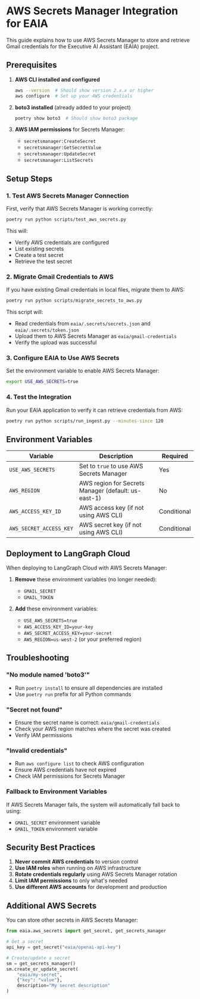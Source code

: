 # AWS Secrets Manager Integration for EAIA

This guide explains how to use AWS Secrets Manager to store and retrieve Gmail credentials for the Executive AI Assistant (EAIA) project.

## Prerequisites

1. **AWS CLI installed and configured**
   ```bash
   aws --version  # Should show version 2.x.x or higher
   aws configure  # Set up your AWS credentials
   ```

2. **boto3 installed** (already added to your project)
   ```bash
   poetry show boto3  # Should show boto3 package
   ```

3. **AWS IAM permissions** for Secrets Manager:
   - `secretsmanager:CreateSecret`
   - `secretsmanager:GetSecretValue`
   - `secretsmanager:UpdateSecret`
   - `secretsmanager:ListSecrets`

## Setup Steps

### 1. Test AWS Secrets Manager Connection

First, verify that AWS Secrets Manager is working correctly:

```bash
poetry run python scripts/test_aws_secrets.py
```

This will:
- Verify AWS credentials are configured
- List existing secrets
- Create a test secret
- Retrieve the test secret

### 2. Migrate Gmail Credentials to AWS

If you have existing Gmail credentials in local files, migrate them to AWS:

```bash
poetry run python scripts/migrate_secrets_to_aws.py
```

This script will:
- Read credentials from `eaia/.secrets/secrets.json` and `eaia/.secrets/token.json`
- Upload them to AWS Secrets Manager as `eaia/gmail-credentials`
- Verify the upload was successful

### 3. Configure EAIA to Use AWS Secrets

Set the environment variable to enable AWS Secrets Manager:

```bash
export USE_AWS_SECRETS=true
```

### 4. Test the Integration

Run your EAIA application to verify it can retrieve credentials from AWS:

```bash
poetry run python scripts/run_ingest.py --minutes-since 120
```

## Environment Variables

| Variable | Description | Required |
|----------|-------------|----------|
| `USE_AWS_SECRETS` | Set to `true` to use AWS Secrets Manager | Yes |
| `AWS_REGION` | AWS region for Secrets Manager (default: us-east-1) | No |
| `AWS_ACCESS_KEY_ID` | AWS access key (if not using AWS CLI) | Conditional |
| `AWS_SECRET_ACCESS_KEY` | AWS secret key (if not using AWS CLI) | Conditional |

## Deployment to LangGraph Cloud

When deploying to LangGraph Cloud with AWS Secrets Manager:

1. **Remove** these environment variables (no longer needed):
   - `GMAIL_SECRET`
   - `GMAIL_TOKEN`

2. **Add** these environment variables:
   - `USE_AWS_SECRETS=true`
   - `AWS_ACCESS_KEY_ID=your-key`
   - `AWS_SECRET_ACCESS_KEY=your-secret`
   - `AWS_REGION=us-west-2` (or your preferred region)

## Troubleshooting

### "No module named 'boto3'"
- Run `poetry install` to ensure all dependencies are installed
- Use `poetry run` prefix for all Python commands

### "Secret not found"
- Ensure the secret name is correct: `eaia/gmail-credentials`
- Check your AWS region matches where the secret was created
- Verify IAM permissions

### "Invalid credentials"
- Run `aws configure list` to check AWS configuration
- Ensure AWS credentials have not expired
- Check IAM permissions for Secrets Manager

### Fallback to Environment Variables
If AWS Secrets Manager fails, the system will automatically fall back to using:
- `GMAIL_SECRET` environment variable
- `GMAIL_TOKEN` environment variable

## Security Best Practices

1. **Never commit AWS credentials** to version control
2. **Use IAM roles** when running on AWS infrastructure
3. **Rotate credentials regularly** using AWS Secrets Manager rotation
4. **Limit IAM permissions** to only what's needed
5. **Use different AWS accounts** for development and production

## Additional AWS Secrets

You can store other secrets in AWS Secrets Manager:

```python
from eaia.aws_secrets import get_secret, get_secrets_manager

# Get a secret
api_key = get_secret("eaia/openai-api-key")

# Create/update a secret
sm = get_secrets_manager()
sm.create_or_update_secret(
    "eaia/my-secret",
    {"key": "value"},
    description="My secret description"
)
``` 